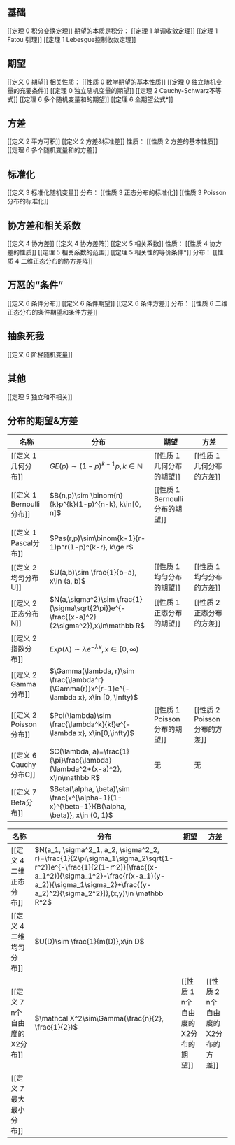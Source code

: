 ## 基础
[[定理 0 积分变换定理]]
期望的本质是积分：
[[定理 1 单调收敛定理]]
[[定理 1 Fatou 引理]]
[[定理 1 Lebesgue控制收敛定理]]

## 期望
[[定义 0 期望]]
相关性质：
[[性质 0 数学期望的基本性质]]
[[定理 0 独立随机变量的充要条件]]
[[定理 0 独立随机变量的期望]]
[[定理 2 Cauchy-Schwarz不等式]]
[[定理 6 多个随机变量和的期望]]
[[定理 6 全期望公式*]]

## 方差
[[定义 2 平方可积]]
[[定义 2 方差&标准差]]
性质：
[[性质 2 方差的基本性质]]
[[定理 6 多个随机变量和的方差]]

## 标准化
[[定义 3 标准化随机变量]]
分布：
[[性质 3 正态分布的标准化]]
[[性质 3 Poisson分布的标准化]]

## 协方差和相关系数
[[定义 4 协方差]]
[[定义 4 协方差阵]]
[[定义 5 相关系数]]
性质：
[[性质 4 协方差的性质]]
[[定理 5 相关系数的范围]]
[[定理 5 相关性的等价条件*]]
分布：
[[性质 4 二维正态分布的协方差阵]]

## 万恶的“条件”
[[定义 6 条件分布]]
[[定义 6 条件期望]]
[[定义 6 条件方差]]
分布：
[[性质 6 二维正态分布的条件期望和条件方差]]

## 抽象死我
[[定义 6 阶梯随机变量]]

## 其他
[[定理 5 独立和不相关]]

## 分布的期望&方差
|名称|分布|期望|方差|
|----|----|----|----|
|[[定义 1 几何分布]]|$GE(p)\sim (1-p)^{k-1}p, k\in\mathbb N$|[[性质 1 几何分布的期望]]|[[性质 1 几何分布的方差]]|
|[[定义 1 Bernoulli分布]]|$B(n,p)\sim \binom{n}{k}p^{k}(1-p)^{n-k}, k\in[0, n]$|[[性质 1 Bernoulli 分布的期望]]||
|[[定义 1 Pascal分布]]|$Pas(r,p)\sim\binom{k-1}{r-1}p^r(1-p)^{k-r}, k\ge r$|||
|[[定义 2 均匀分布 U]]|$U(a,b)\sim \frac{1}{b-a}, x\in (a, b)$|[[性质 1 均匀分布的期望]]|[[性质 1 均匀分布的方差]]|
|[[定义 2 正态分布 N]]|$N(a,\sigma^2)\sim \frac{1}{\sigma\sqrt{2\pi}}e^{-\frac{(x-a)^2}{2\sigma^2}},x\in\mathbb R$|[[性质 1 正态分布的期望]]|[[性质 2 正态分布的方差]]|
|[[定义 2 指数分布]]|$Exp(\lambda)\sim \lambda e^{-\lambda x}, x\in [0, \infty)$|||
|[[定义 2 Gamma分布]]|$\Gamma(\lambda, r)\sim \frac{\lambda^r}{\Gamma(r)}x^{r-1}e^{-\lambda x}, x\in [0, \infty)$|||
|[[定义 2 Poisson分布]]|$Poi(\lambda)\sim \frac{\lambda^k}{k!}e^{-\lambda x}, x\in[0,\infty)$|[[性质 1 Poisson 分布的期望]]|[[性质 2 Poisson分布的方差]]|
|[[定义 6 Cauchy分布C]]|$C(\lambda, a)=\frac{1}{\pi}\frac{\lambda}{\lambda^2+(x-a)^2}, x\in\mathbb R$|无|无|
|[[定义 7 Beta分布]]|$Beta(\alpha, \beta)\sim \frac{x^{\alpha-1}(1-x)^{\beta-1}}{B(\alpha, \beta)}, x\in (0, 1)$|||

|名称|分布|期望|方差|
|----|----|----|----|
|[[定义 4 二维正态分布]]|$N(a_1, \sigma^2_1, a_2, \sigma^2_2, r)=\frac{1}{2\pi\sigma_1\sigma_2\sqrt{1-r^2}}e^{-\frac{1}{2(1-r^2)}[\frac{(x-a_1^2)}{\sigma_1^2}-\frac{r(x-a_1)(y-a_2)}{\sigma_1\sigma_2}+\frac{(y-a_2)^2}{\sigma_2^2}]},(x,y)\in \mathbb R^2$|||
|[[定义 4 二维均匀分布]]|$U(D)\sim \frac{1}{m(D)},x\in D$|||
|[[定义 7 n个自由度的X2分布]]|$\mathcal X^2\sim\Gamma(\frac{n}{2}, \frac{1}{2})$|[[性质 1 n个自由度的X2分布的期望]]|[[性质 2 n个自由度的X2分布的方差]]|
|[[定义 7 最大最小分布]]||||

